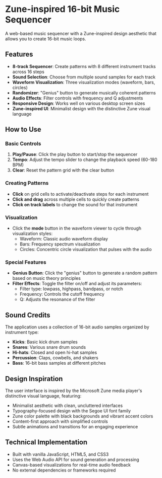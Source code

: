 # Zune-inspired 16-bit Music Sequencer

A web-based music sequencer with a Zune-inspired design aesthetic that allows you to create 16-bit music loops.

## Features

- **8-track Sequencer**: Create patterns with 8 different instrument tracks across 16 steps
- **Sound Selection**: Choose from multiple sound samples for each track
- **Waveform Visualization**: Three visualization modes (waveform, bars, circles)
- **Randomizer**: "Genius" button to generate musically coherent patterns
- **Audio Effects**: Filter controls with frequency and Q adjustments
- **Responsive Design**: Works well on various desktop screen sizes
- **Zune-inspired UI**: Minimalist design with the distinctive Zune visual language

## How to Use

### Basic Controls

1. **Play/Pause**: Click the play button to start/stop the sequencer
2. **Tempo**: Adjust the tempo slider to change the playback speed (60-180 BPM)
3. **Clear**: Reset the pattern grid with the clear button

### Creating Patterns

- **Click** on grid cells to activate/deactivate steps for each instrument
- **Click and drag** across multiple cells to quickly create patterns
- **Click on track labels** to change the sound for that instrument

### Visualization

- Click the **mode** button in the waveform viewer to cycle through visualization styles:
  - Waveform: Classic audio waveform display
  - Bars: Frequency spectrum visualization
  - Circles: Concentric circle visualization that pulses with the audio

### Special Features

- **Genius Button**: Click the "genius" button to generate a random pattern based on music theory principles
- **Filter Effects**: Toggle the filter on/off and adjust its parameters:
  - Filter type: lowpass, highpass, bandpass, or notch
  - Frequency: Controls the cutoff frequency
  - Q: Adjusts the resonance of the filter

## Sound Credits

The application uses a collection of 16-bit audio samples organized by instrument type:

- **Kicks**: Basic kick drum samples
- **Snares**: Various snare drum sounds
- **Hi-hats**: Closed and open hi-hat samples
- **Percussion**: Claps, cowbells, and shakers
- **Bass**: 16-bit bass samples at different pitches

## Design Inspiration

The user interface is inspired by the Microsoft Zune media player's distinctive visual language, featuring:

- Minimalist aesthetic with clean, uncluttered interfaces
- Typography-focused design with the Segoe UI font family
- Zune color palette with black backgrounds and vibrant accent colors
- Content-first approach with simplified controls
- Subtle animations and transitions for an engaging experience

## Technical Implementation

- Built with vanilla JavaScript, HTML5, and CSS3
- Uses the Web Audio API for sound generation and processing
- Canvas-based visualizations for real-time audio feedback
- No external dependencies or frameworks required